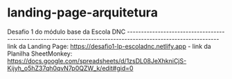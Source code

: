 # landing-page-arquitetura
Desafio 1 do módulo base da Escola DNC ---------------------------------------------------------------------------------------------------------------
link da Landing Page: https://desafio1-lp-escoladnc.netlify.app -
link da Planilha SheetMonkey: https://docs.google.com/spreadsheets/d/1zsDL08JeXhkniCjS-Kijyh_o5hZ37qh0qvN7p0QZW_k/edit#gid=0

